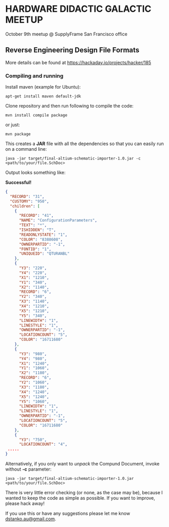 # HARDWARE DIDACTIC GALACTIC MEETUP

October 9th meetup @ SupplyFrame San Francisco office
 
## Reverse Engineering Design File Formats

More details can be found at https://hackaday.io/projects/hacker/185
 
### Compiling and running

Install maven (example for Ubuntu):

    apt-get install maven default-jdk

Clone repository and then run following to compile the code:

    mvn install compile package
    
or just:

    mvn package

    
This creates a **JAR** file with all the dependencies so that you can easily run on a command line: 

    java -jar target/final-altium-schematic-importer-1.0.jar -c <path/to/your/file.SchDoc>
    
Output looks something like: 

  **Successful!**
  ```json
  {
    "RECORD": "31",
    "CUSTOMY": "950",
    "children": [
      {
        "RECORD": "41",
        "NAME": "ConfigurationParameters",
        "TEXT": "*",
        "ISHIDDEN": "T",
        "READONLYSTATE": "1",
        "COLOR": "8388608",
        "OWNERPARTID": "-1",
        "FONTID": "1",
        "UNIQUEID": "QTURANBL"
      },
      {
        "Y3": "220",
        "Y4": "220",
        "X1": "1210",
        "Y1": "340",
        "X2": "1140",
        "RECORD": "6",
        "Y2": "340",
        "X3": "1140",
        "X4": "1210",
        "X5": "1210",
        "Y5": "340",
        "LINEWIDTH": "1",
        "LINESTYLE": "1",
        "OWNERPARTID": "-1",
        "LOCATIONCOUNT": "5",
        "COLOR": "16711680"
      },
      {
        "Y3": "980",
        "Y4": "980",
        "X1": "1240",
        "Y1": "1060",
        "X2": "1180",
        "RECORD": "6",
        "Y2": "1060",
        "X3": "1180",
        "X4": "1240",
        "X5": "1240",
        "Y5": "1060",
        "LINEWIDTH": "1",
        "LINESTYLE": "1",
        "OWNERPARTID": "-1",
        "LOCATIONCOUNT": "5",
        "COLOR": "16711680"
      },
      {
        "Y3": "750",
        "LOCATIONCOUNT": "4",
   .....
  }
  ```
  
Alternatively, if you only want to *unpack* the Compund Document, invoke without **-c** parameter: 

    java -jar target/final-altium-schematic-importer-1.0.jar <path/to/your/file.SchDoc>
    
There is very little error checking (or none, as the case may be), because I wanted to keep the code as simple as possible. If you want to improve, please hack away!

If you use this or have any suggestions please let me know dstanko.au@gmail.com.
